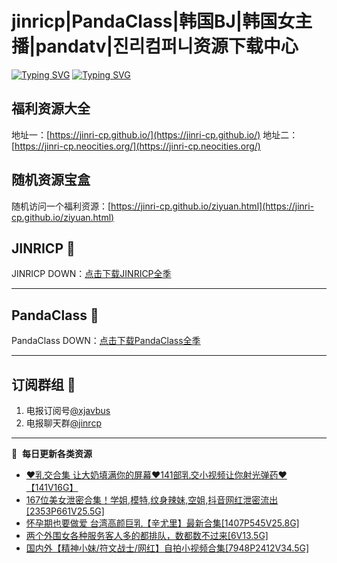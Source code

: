 # jinricp|PandaClass|韩国BJ|韩国女主播|pandatv|진리컴퍼니资源下载中心   
[![Typing SVG](https://readme-typing-svg.herokuapp.com?font=Fira+Code&pause=1000&center=true&vCenter=true&random=true&width=435&lines=所有链接都需要翻墙访问)](https://jinri-cp.neocities.org/free.html)
[![Typing SVG](https://readme-typing-svg.herokuapp.com?font=Fira+Code&pause=1000&center=true&vCenter=true&random=true&width=435&lines=点击进入福利资源下载中心)](https://pandaclass.neocities.org/)
## 福利资源大全
地址一：[https://jinri-cp.github.io/](https://jinri-cp.github.io/)
地址二：[https://jinri-cp.neocities.org/](https://jinri-cp.neocities.org/)
## 随机资源宝盒
随机访问一个福利资源：[https://jinri-cp.github.io/ziyuan.html](https://jinri-cp.github.io/ziyuan.html)
## JINRICP 👋   
JINRICP DOWN：[点击下载JINRICP全季](https://mypikpak.com/s/VODz7HXQoqcX0UrvaXfDtFoPo1)
****
## PandaClass 💯   
PandaClass DOWN：[点击下载PandaClass全季](https://mypikpak.com/s/VOKOTZkoEnkyvCnELVSquM97o1)   
****
## 订阅群组 🔞
1. 电报订阅号[@xjavbus](https://t.me/xjavbus)
2. 电报聊天群[@jinrcp](https://t.me/jinrcp)
**** 
📕 &nbsp;**每日更新各类资源**
<!-- BLOG-POST-LIST:START -->
- [❤️乳交合集 让大奶填满你的屏幕❤️141部乳交小视频让你射光弹药❤️【141V16G】](https://fuli.rulel.com/576.html)
- [167位美女泄密合集！学姐,模特,纹身辣妹,空姐,抖音网红泄密流出[2353P661V25.5G]](https://fuli.rulel.com/575.html)
- [怀孕期也要做爱 台湾高颜巨乳【辛尤里】最新合集[1407P545V25.8G]](https://fuli.rulel.com/574.html)
- [两个外围女各种服务客人多的都排队，数都数不过来[6V13.5G]](https://fuli.rulel.com/573.html)
- [国内外【精神小妹/符文战士/网红】自拍小视频合集[7948P2412V34.5G]](https://fuli.rulel.com/572.html)
<!-- BLOG-POST-LIST:END -->
